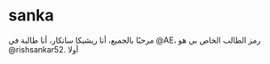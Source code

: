 # sanka
مرحبًا بالجميع، أنا ريشيكا سانكار، أنا طالبة في @AE، رمز الطالب الخاص بي هو @rishsankar52. أولا
